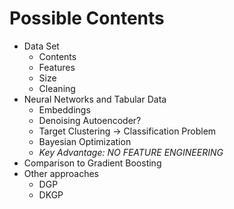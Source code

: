 # Possible Contents

- Data Set
    - Contents
    - Features
    - Size
    - Cleaning
- Neural Networks and Tabular Data
    - Embeddings
    - Denoising Autoencoder?
    - Target Clustering -> Classification Problem
    - Bayesian Optimization
    - *Key Advantage: NO FEATURE ENGINEERING*
- Comparison to Gradient Boosting
- Other approaches
    - DGP
    - DKGP
